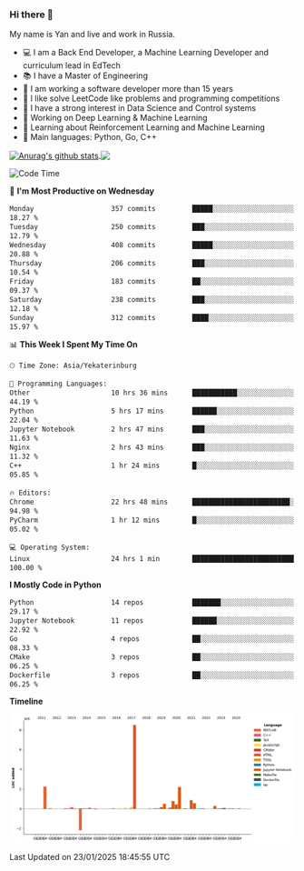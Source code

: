 ### Hi there 👋

My name is Yan and live and work in Russia.

- 💻 I am a Back End Developer, a Machine Learning Developer and curriculum lead in EdTech
- 📚 I have a Master of Engineering
- 🤔 I am working a software developer more than 15 years
- 🌱 I like solve LeetCode like problems and programming competitions
- 📝 I have a strong interest in Data Science and Control systems
- 🔭 Working on Deep Learning & Machine Learning
- 🌱 Learning about Reinforcement Learning and Machine Learning
- 🌟 Main languages: Python, Go, C++

<!--


**yanchick/yanchick** is a ✨ _special_ ✨ repository because its `README.md` (this file) appears on your GitHub profile.

Here are some ideas to get you started:

- I am a self taught Full Stack Developer and a Machine Learning Developer
- 🌱 I’m currently learning ...
- 👯 I’m looking to collaborate on ...
- 🤔 I’m looking for help with ...
- 💬 Ask me about ...
- 📫 How to reach me: ...
- 😄 Pronouns: ...
- ⚡ Fun fact: ...

-->


<a href="https://github.com/anuraghazra/github-readme-stats">
    <img align="center" src="https://github-readme-stats.vercel.app/api?username=yanchick&count_private=true" alt="Anurag's github stats" />
</a>
<a href="https://github.com/anuraghazra/github-readme-stats">
    <img align="center" src="https://github-readme-stats.vercel.app/api/top-langs/?username=yanchick&hide=javascript,html,CSS" />
</a>

<!--START_SECTION:waka-->
![Code Time](http://img.shields.io/badge/Code%20Time-2%2C817%20hrs%2049%20mins-blue)

📅 **I'm Most Productive on Wednesday** 

```text
Monday                   357 commits         █████░░░░░░░░░░░░░░░░░░░░   18.27 % 
Tuesday                  250 commits         ███░░░░░░░░░░░░░░░░░░░░░░   12.79 % 
Wednesday                408 commits         █████░░░░░░░░░░░░░░░░░░░░   20.88 % 
Thursday                 206 commits         ███░░░░░░░░░░░░░░░░░░░░░░   10.54 % 
Friday                   183 commits         ██░░░░░░░░░░░░░░░░░░░░░░░   09.37 % 
Saturday                 238 commits         ███░░░░░░░░░░░░░░░░░░░░░░   12.18 % 
Sunday                   312 commits         ████░░░░░░░░░░░░░░░░░░░░░   15.97 % 
```


📊 **This Week I Spent My Time On** 

```text
🕑︎ Time Zone: Asia/Yekaterinburg

💬 Programming Languages: 
Other                    10 hrs 36 mins      ███████████░░░░░░░░░░░░░░   44.19 % 
Python                   5 hrs 17 mins       ██████░░░░░░░░░░░░░░░░░░░   22.04 % 
Jupyter Notebook         2 hrs 47 mins       ███░░░░░░░░░░░░░░░░░░░░░░   11.63 % 
Nginx                    2 hrs 43 mins       ███░░░░░░░░░░░░░░░░░░░░░░   11.32 % 
C++                      1 hr 24 mins        █░░░░░░░░░░░░░░░░░░░░░░░░   05.85 % 

🔥 Editors: 
Chrome                   22 hrs 48 mins      ████████████████████████░   94.98 % 
PyCharm                  1 hr 12 mins        █░░░░░░░░░░░░░░░░░░░░░░░░   05.02 % 

💻 Operating System: 
Linux                    24 hrs 1 min        █████████████████████████   100.00 % 
```

**I Mostly Code in Python** 

```text
Python                   14 repos            ███████░░░░░░░░░░░░░░░░░░   29.17 % 
Jupyter Notebook         11 repos            ██████░░░░░░░░░░░░░░░░░░░   22.92 % 
Go                       4 repos             ██░░░░░░░░░░░░░░░░░░░░░░░   08.33 % 
CMake                    3 repos             ██░░░░░░░░░░░░░░░░░░░░░░░   06.25 % 
Dockerfile               3 repos             ██░░░░░░░░░░░░░░░░░░░░░░░   06.25 % 
```



**Timeline**

![Lines of Code chart](https://raw.githubusercontent.com/yanchick/yanchick/main/assets/bar_graph.png)


 Last Updated on 23/01/2025 18:45:55 UTC
<!--END_SECTION:waka-->

